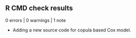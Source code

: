 ## R CMD check results

0 errors | 0 warnings | 1 note

* Adding a new source code for copula based Cox model.
